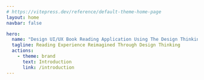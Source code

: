 ```yaml
---
# https://vitepress.dev/reference/default-theme-home-page
layout: home
navbar: false

hero:
  name: "Design UI/UX Book Reading Application Using The Design Thinking Method"
  tagline: Reading Experience Reimagined Through Design Thinking
  actions:
    - theme: brand
      text: Introduction
      link: /introduction
---
```

